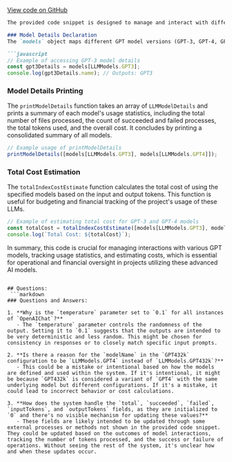 [View code on GitHub](/blob/master/utils/LLMUtil.ts)

```markdown
The provided code snippet is designed to manage and interact with different models of the GPT (Generative Pre-trained Transformer) series, specifically focusing on cost management and token tracking for interactions with these models. It is structured into three main parts: model details declaration, model details printing, and total cost estimation.

### Model Details Declaration
The `models` object maps different GPT model versions (GPT-3, GPT-4, GPT-432k, and GPT-4turbo) to their respective details, including cost per 1K tokens (input and output), maximum length of tokens they can handle, and an instance of `OpenAIChat` configured for each model. This setup allows for easy access and management of different LLM (Large Language Models) configurations within the project.

```javascript
// Example of accessing GPT-3 model details
const gpt3Details = models[LLMModels.GPT3];
console.log(gpt3Details.name); // Outputs: GPT3
```

### Model Details Printing
The `printModelDetails` function takes an array of `LLMModelDetails` and prints a summary of each model's usage statistics, including the total number of files processed, the count of succeeded and failed processes, the total tokens used, and the overall cost. It concludes by printing a consolidated summary of all models.

```javascript
// Example usage of printModelDetails
printModelDetails([models[LLMModels.GPT3], models[LLMModels.GPT4]]);
```

### Total Cost Estimation
The `totalIndexCostEstimate` function calculates the total cost of using the specified models based on the input and output tokens. This function is useful for budgeting and financial tracking of the project's usage of these LLMs.

```javascript
// Example of estimating total cost for GPT-3 and GPT-4 models
const totalCost = totalIndexCostEstimate([models[LLMModels.GPT3], models[LLMModels.GPT4]]);
console.log(`Total Cost: ${totalCost}`);
```

In summary, this code is crucial for managing interactions with various GPT models, tracking usage statistics, and estimating costs, which is essential for operational and financial oversight in projects utilizing these advanced AI models.
```

## Questions: 
 ```markdown
### Questions and Answers:

1. **Why is the `temperature` parameter set to `0.1` for all instances of `OpenAIChat`?**
   - The `temperature` parameter controls the randomness of the output. Setting it to `0.1` suggests that the outputs are intended to be very deterministic and less random. This might be chosen for consistency in responses or to closely match specific input prompts.

2. **Is there a reason for the `modelName` in the `GPT432k` configuration to be `LLMModels.GPT4` instead of `LLMModels.GPT432k`?**
   - This could be a mistake or intentional based on how the models are defined and used within the system. If it's intentional, it might be because `GPT432k` is considered a variant of `GPT4` with the same underlying model but different configurations. If it's a mistake, it could lead to incorrect behavior or cost calculations.

3. **How does the system handle the `total`, `succeeded`, `failed`, `inputTokens`, and `outputTokens` fields, as they are initialized to `0` and there's no visible mechanism for updating these values?**
   - These fields are likely intended to be updated through some external processes or methods not shown in the provided code snippet. They could be updated based on the outcomes of model interactions, tracking the number of tokens processed, and the success or failure of operations. Without seeing the rest of the system, it's unclear how and when these updates occur.
```